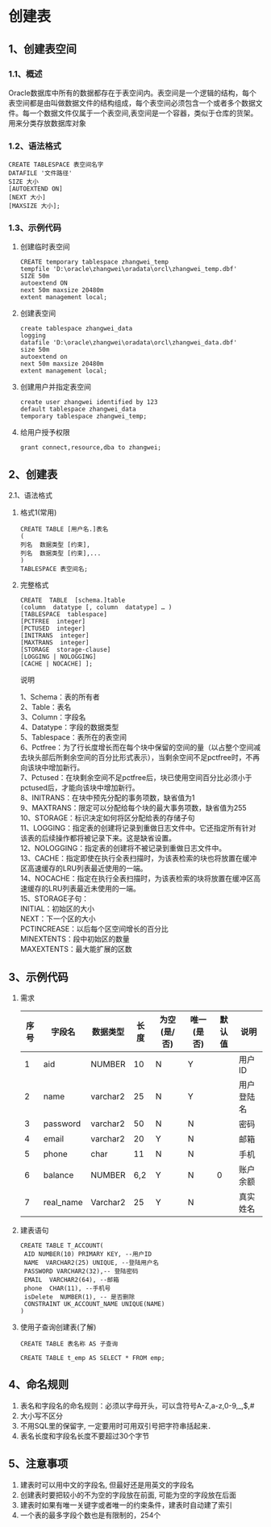 # 创建表

## 1、创建表空间

### 1.1、概述

​    Oracle数据库中所有的数据都存在于表空间内。表空间是一个逻辑的结构，每个表空间都是由叫做数据文件的结构组成，每个表空间必须包含一个或者多个数据文件。每一个数据文件仅属于一个表空间,表空间是一个容器，类似于仓库的货架。用来分类存放数据库对象

### 1.2、语法格式

```
CREATE TABLESPACE 表空间名字 
DATAFILE '文件路径' 
SIZE 大小 
[AUTOEXTEND ON] 
[NEXT 大小]
[MAXSIZE 大小];
```

### 1.3、示例代码

1. 创建临时表空间

   ```
   CREATE temporary tablespace zhangwei_temp
   tempfile 'D:\oracle\zhangwei\oradata\orcl\zhangwei_temp.dbf'
   SIZE 50m
   autoextend ON
   next 50m maxsize 20480m
   extent management local;
   ```

2. 创建表空间

   ```
   create tablespace zhangwei_data 
   logging 
   datafile 'D:\oracle\zhangwei\oradata\orcl\zhangwei_data.dbf'
   size 50m 
   autoextend on 
   next 50m maxsize 20480m 
   extent management local;
   ```

3. 创建用户并指定表空间

   ```
   create user zhangwei identified by 123 
   default tablespace zhangwei_data 
   temporary tablespace zhangwei_temp;
   ```

4. 给用户授予权限

   ```
   grant connect,resource,dba to zhangwei;
   ```

## 2、创建表

2.1、语法格式

1. 格式1\(常用\)

   ```
   CREATE TABLE [用户名.]表名
   (
   列名  数据类型 [约束],
   列名  数据类型 [约束],...
   ) 
   TABLESPACE 表空间名;
   ```

2. 完整格式

   ```
   CREATE  TABLE  [schema.]table  
   (column  datatype [, column  datatype] … )  
   [TABLESPACE  tablespace]  
   [PCTFREE  integer]  
   [PCTUSED  integer]  
   [INITRANS  integer]  
   [MAXTRANS  integer]  
   [STORAGE  storage-clause]  
   [LOGGING | NOLOGGING]  
   [CACHE | NOCACHE] ];
   ```

   说明

   1、Schema：表的所有者  
   2、Table：表名  
   3、Column：字段名  
   4、Datatype：字段的数据类型  
   5、Tablespace：表所在的表空间  
   6、Pctfree：为了行长度增长而在每个块中保留的空间的量（以占整个空间减去块头部后所剩余空间的百分比形式表示），当剩余空间不足pctfree时，不再向该块中增加新行。  
   7、Pctused：在块剩余空间不足pctfree后，块已使用空间百分比必须小于pctused后，才能向该块中增加新行。  
   8、INITRANS：在块中预先分配的事务项数，缺省值为1  
   9、MAXTRANS：限定可以分配给每个块的最大事务项数，缺省值为255  
   10、STORAGE：标识决定如何将区分配给表的存储子句  
   11、LOGGING：指定表的创建将记录到重做日志文件中。它还指定所有针对该表的后续操作都将被记录下来。这是缺省设置。  
   12、NOLOGGING：指定表的创建将不被记录到重做日志文件中。  
   13、CACHE：指定即使在执行全表扫描时，为该表检索的块也将放置在缓冲区高速缓存的LRU列表最近使用的一端。  
   14、NOCACHE：指定在执行全表扫描时，为该表检索的块将放置在缓冲区高速缓存的LRU列表最近未使用的一端。  
   15、STORAGE子句：  
   ​    INITIAL：初始区的大小  
   ​    NEXT：下一个区的大小  
   ​    PCTINCREASE：以后每个区空间增长的百分比  
   ​    MINEXTENTS：段中初始区的数量  
   ​    MAXEXTENTS：最大能扩展的区数

## 3、示例代码

1. 需求

   | 序号 | 字段名 | 数据类型 | 长度 | 为空\(是/否\) | 唯一\(是否\) | 默认值 | 说明 |
   | --- | --- | --- | --- | --- | --- | --- | --- |
   | 1 | aid | NUMBER | 10 | N | Y |  | 用户ID |
   | 2 | name | varchar2 | 25 | N | Y |  | 用户登陆名 |
   | 3 | password | varchar2 | 50 | N | N |  | 密码 |
   | 4 | email | varchar2 | 20 | Y | N |  | 邮箱 |
   | 5 | phone | char | 11 | N | N |  | 手机 |
   | 6 | balance | NUMBER | 6,2 | Y | N | 0 | 账户余额 |
   | 7 | real\_name | Varchar2 | 25 | Y | N |  | 真实姓名 |

2. 建表语句

   ```
   CREATE TABLE T_ACCOUNT(
    AID NUMBER(10) PRIMARY KEY, --用户ID
    NAME  VARCHAR2(25) UNIQUE, --登陆用户名
    PASSWORD VARCHAR2(32),-- 登陆密码
    EMAIL  VARCHAR2(64), --邮箱
    phone  CHAR(11), --手机号
    isDelete  NUMBER(1), -- 是否删除
    CONSTRAINT UK_ACCOUNT_NAME UNIQUE(NAME)
   )
   ```

3. 使用子查询创建表\(了解\)

   ```
   CREATE TABLE 表名称 AS 子查询

   CREATE TABLE t_emp AS SELECT * FROM emp;
   ```

## 4、命名规则

1. 表名和字段名的命名规则：必须以字母开头，可以含符号A-Z,a-z,0-9,\_,$,\#
2. 大小写不区分
3. 不用SQL里的保留字, 一定要用时可用双引号把字符串括起来．
4. 表名长度和字段名长度不要超过30个字节

## 5、注意事项

1. 建表时可以用中文的字段名, 但最好还是用英文的字段名
2. 创建表时要把较小的不为空的字段放在前面, 可能为空的字段放在后面
3. 建表时如果有唯一关键字或者唯一的约束条件，建表时自动建了索引
4. 一个表的最多字段个数也是有限制的，254个



